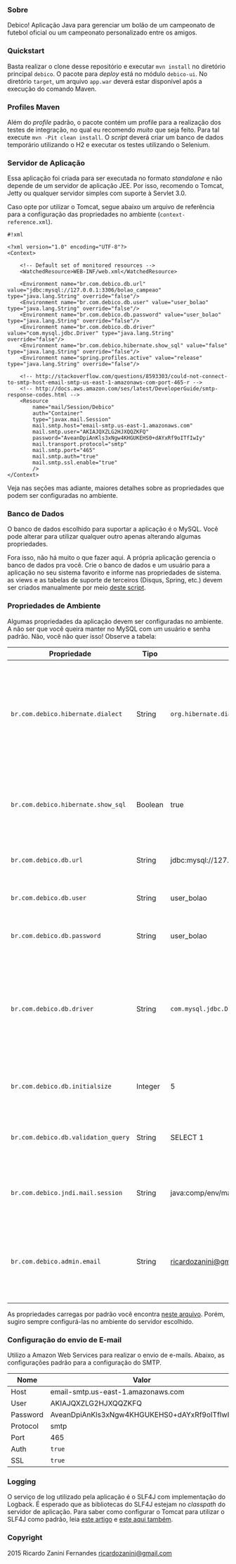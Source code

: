 ### Sobre ###

Debico! Aplicação Java para gerenciar um bolão de um campeonato de futebol oficial ou um campeonato personalizado entre os amigos.

### Quickstart ###

Basta realizar o clone desse repositório e executar `mvn install` no diretório principal `debico`. O pacote para *deploy* está no módulo `debico-ui`. No diretório `target`, um arquivo `app.war` deverá estar disponível após a execução do comando Maven.

### Profiles Maven ###

Além do *profile* padrão, o pacote contém um profile para a realização dos testes de integração, no qual eu recomendo _muito_ que seja feito. Para tal execute `mvn -Pit clean install`. O *script* deverá criar um banco de dados temporário utilizando o H2 e executar os testes utilizando o Selenium.

### Servidor de Aplicação ###

Essa aplicação foi criada para ser executada no formato *standalone* e não depende de um servidor de aplicação JEE. Por isso, recomendo o Tomcat, Jetty ou qualquer servidor simples com suporte à Servlet 3.0.

Caso opte por utilizar o Tomcat, segue abaixo um arquivo de referência para a configuração das propriedades no ambiente (`context-reference.xml`).

```
#!xml

<?xml version="1.0" encoding="UTF-8"?>
<Context>

    <!-- Default set of monitored resources -->
    <WatchedResource>WEB-INF/web.xml</WatchedResource>

    <Environment name="br.com.debico.db.url" value="jdbc:mysql://127.0.0.1:3306/bolao_campeao" type="java.lang.String" override="false"/>
    <Environment name="br.com.debico.db.user" value="user_bolao" type="java.lang.String" override="false"/>
    <Environment name="br.com.debico.db.password" value="user_bolao" type="java.lang.String" override="false"/>
    <Environment name="br.com.debico.db.driver" value="com.mysql.jdbc.Driver" type="java.lang.String" override="false"/>
    <Environment name="br.com.debico.hibernate.show_sql" value="false" type="java.lang.String" override="false"/>
    <Environment name="spring.profiles.active" value="release" type="java.lang.String" override="false"/>

    <!-- http://stackoverflow.com/questions/8593303/could-not-connect-to-smtp-host-email-smtp-us-east-1-amazonaws-com-port-465-r -->
    <!-- http://docs.aws.amazon.com/ses/latest/DeveloperGuide/smtp-response-codes.html -->
    <Resource 
		name="mail/Session/Debico" 
		auth="Container" 
		type="javax.mail.Session" 
		mail.smtp.host="email-smtp.us-east-1.amazonaws.com"
		mail.smtp.user="AKIAJQXZLG2HJXQQZKFQ"
		password="AveanDpiAnKls3xNgw4KHGUKEHS0+dAYxRf9oITfIwIy"
		mail.transport.protocol="smtp"
		mail.smtp.port="465"
		mail.smtp.auth="true"
		mail.smtp.ssl.enable="true"
		/>
</Context>
```
Veja nas seções mas adiante, maiores detalhes sobre as propriedades que podem ser configuradas no ambiente.

### Banco de Dados ###

O banco de dados escolhido para suportar a aplicação é o MySQL. Você pode alterar para utilizar qualquer outro apenas alterando algumas propriedades.

Fora isso, não há muito o que fazer aqui. A própria aplicação gerencia o banco de dados pra você. Crie o banco de dados e um usuário para a aplicação no seu sistema favorito e informe nas propriedades de sistema. as views e as tabelas de suporte de terceiros (Disqus, Spring, etc.) devem ser criados manualmente por meio [deste script](https://bitbucket.org/ricardozanini/debico/src/dac4cf90c9fca497822c480758bead31052538c8/debico-core/src/main/resources/sql/db-objects.sql?at=master).

### Propriedades de Ambiente ###

Algumas propriedades da aplicação devem ser configuradas no ambiente. A não ser que você queira manter no MySQL com um usuário e senha padrão. Não, você não quer isso! Observe a tabela:

| Propriedade | Tipo | Padrão | Descrição
----------------- | ----- | --------- | ------------
| `br.com.debico.hibernate.dialect` | String | `org.hibernate.dialect.MySQLDialect` | Dialeto do Hibernate do banco de dados utilizado pela aplicação. Caso precise alterar o banco, não esqueça dessa propriedade!
| `br.com.debico.hibernate.show_sql` | Boolean | true | O Hibernate deve mostrar o *output* dos comandos executados no banco na console de log?
| `br.com.debico.db.url` | String | jdbc\:mysql\://127.0.0.1:3306/bolao_campeao | URL de conexão com o banco de dados
| `br.com.debico.db.user` | String | user_bolao | Nome do usuário do banco de dados.
| `br.com.debico.db.password` | String | user_bolao | Senha do usuário do banco de dados.
| `br.com.debico.db.driver` | String | `com.mysql.jdbc.Driver` | Nome do driver JDBC do banco de dados. Caso altere o tipo do banco, não esquecer de adicionar o *driver* no *classpath* do servidor de aplicação.
| `br.com.debico.db.initialsize` | Integer | 5 | Tamanho do *pool* inicial de conexão do banco de dados.
| `br.com.debico.db.validation_query` | String | SELECT 1 | *Query* para realizar a validação da conexão com o banco de dados.
| `br.com.debico.jndi.mail.session` | String | java\:comp/env/mail/Session/Debico | Nome do JNDI da sessão de e-mail do servidor de aplicação.
| `br.com.debico.admin.email` | String | ricardozanini@gmail.com | E-mail do administrador do sistema. Aquele cara que vai receber as reclamações do formulário de contato. :)

As propriedades carregas por padrão você encontra [neste arquivo](https://bitbucket.org/ricardozanini/debico/src/dac4cf90c9fca497822c480758bead31052538c8/debico-core/src/main/resources/br/com/debico/core/debico-standalone.properties?at=master). Porém, sugiro sempre configurá-las no ambiente do servidor escolhido.

### Configuração do envio de E-mail ###

Utilizo a Amazon Web Services para realizar o envio de e-mails. Abaixo, as configurações padrão para a configuração do SMTP.

| Nome | Valor |
| ------- | ------- |
| Host   | email-smtp.us-east-1.amazonaws.com
| User   | AKIAJQXZLG2HJXQQZKFQ
| Password | AveanDpiAnKls3xNgw4KHGUKEHS0+dAYxRf9oITfIwIy
| Protocol | smtp
| Port | 465
| Auth | `true`
| SSL | `true`

### Logging ###

O serviço de log utilizado pela aplicação é o SLF4J com implementação do Logback. É esperado que as bibliotecas do SLF4J estejam no *classpath* do servidor de aplicação. Para saber como configurar o Tomcat para utilizar o SLF4J como padrão, leia [este artigo](http://adfinmunich.blogspot.com.br/2012/03/how-to-configure-tomcat-to-use-slf4j.html) e [este aqui também](http://stackoverflow.com/questions/8012595/tomcat-logging-with-slf4j-and-log4j). 

### Copyright ###

2015
Ricardo Zanini Fernandes
ricardozanini@gmail.com